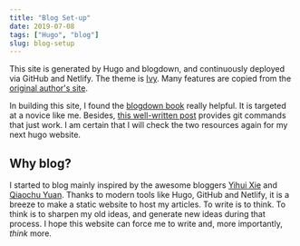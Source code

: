 ```yaml
---
title: "Blog Set-up"
date: 2019-07-08
tags: ["Hugo", "blog"]
slug: blog-setup
---
```


This site is generated by Hugo and blogdown, and continuously deployed via GitHub and Netlify. 
The theme is [Ivy](https://github.com/yihui/hugo-ivy). Many features are copied from the [original author's site](https://yihui.name/).

In building this site, I found the [blogdown book](https://bookdown.org/yihui/blogdown/) really helpful. It is targeted at a novice like me. Besides, [this well-written post](https://www.alessandravalcarcel.com/blog/2018-03-15-r-rmarkdown-blogdown-basics/#push-changes-to-git) provides git commands that just work. I am certain that I will check the two resources again for my next hugo website. 


## Why blog?

I started to blog mainly inspired by the awesome bloggers [Yihui Xie](https://yihui.name/) and [Qiaochu Yuan](https://qchu.wordpress.com/). Thanks to modern tools like Hugo, GitHub and Netlify, it is a breeze to make a static website to host my articles. To write is to think. To think is to sharpen my old ideas, and generate new ideas during that process. I hope this website can force me to write and, more importantly, *think* more.